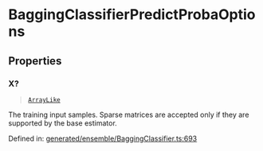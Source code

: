 # BaggingClassifierPredictProbaOptions

## Properties

### X?

> [`ArrayLike`](../types/ArrayLike.md)

The training input samples. Sparse matrices are accepted only if they are supported by the base estimator.

Defined in:  [generated/ensemble/BaggingClassifier.ts:693](https://github.com/transitive-bullshit/scikit-learn-ts/blob/122b3c0/packages/sklearn/src/generated/ensemble/BaggingClassifier.ts#L693)

